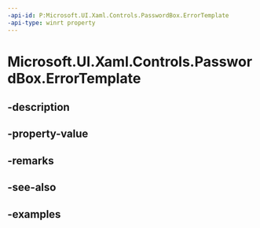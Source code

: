 ```yaml
---
-api-id: P:Microsoft.UI.Xaml.Controls.PasswordBox.ErrorTemplate
-api-type: winrt property
---
```


# Microsoft.UI.Xaml.Controls.PasswordBox.ErrorTemplate

<!--
public Microsoft.UI.Xaml.DataTemplate ErrorTemplate { get; set; }
-->


## -description

## -property-value

## -remarks

## -see-also

## -examples


